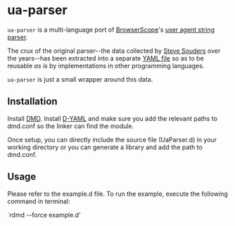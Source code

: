 ua-parser
=========

`ua-parser` is a multi-language port of [BrowserScope][1]'s [user agent string parser][2].

The crux of the original parser--the data collected by [Steve Souders][3] over the years--has been extracted into a separate [YAML file][4] so as to be reusable _as is_ by implementations in other programming languages.

`ua-parser` is just a small wrapper around this data.


Installation
---------------------

Install [DMD][5].
Install [D-YAML][6] and make sure you add the relevant paths to dmd.conf so the linker can find the module.

Once setup, you can directly include the source file (UaParser.d) in your working directory or you can generate a library and add the path to dmd.conf.

Usage
---------------

Please refer to the example.d file. To run the example, execute the following command in terminal:

`rdmd --force example.d'

[1]: http://www.browserscope.org
[2]: http://code.google.com/p/ua-parser/
[3]: http://stevesouders.com/
[4]: https://raw.github.com/tobie/ua-parser/master/regexes.yaml
[5]: http://dlang.org/download.html
[6]: https://github.com/kiith-sa/D-YAML/wiki/Getting-Started
